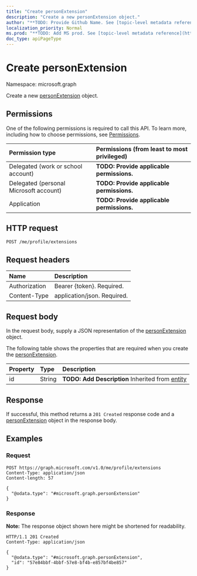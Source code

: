 ```yaml
---
title: "Create personExtension"
description: "Create a new personExtension object."
author: "**TODO: Provide Github Name. See [topic-level metadata reference](https://msgo.azurewebsites.net/add/document/guidelines/metadata.html#topic-level-metadata)**"
localization_priority: Normal
ms.prod: "**TODO: Add MS prod. See [topic-level metadata reference](https://msgo.azurewebsites.net/add/document/guidelines/metadata.html#topic-level-metadata)**"
doc_type: apiPageType
---
```


# Create personExtension
Namespace: microsoft.graph



Create a new [personExtension](../resources/personextension.md) object.

## Permissions
One of the following permissions is required to call this API. To learn more, including how to choose permissions, see [Permissions](/graph/permissions-reference).

|Permission type|Permissions (from least to most privileged)|
|:---|:---|
|Delegated (work or school account)|**TODO: Provide applicable permissions.**|
|Delegated (personal Microsoft account)|**TODO: Provide applicable permissions.**|
|Application|**TODO: Provide applicable permissions.**|

## HTTP request

<!-- {
  "blockType": "ignored"
}
-->
``` http
POST /me/profile/extensions
```

## Request headers
|Name|Description|
|:---|:---|
|Authorization|Bearer {token}. Required.|
|Content-Type|application/json. Required.|

## Request body
In the request body, supply a JSON representation of the [personExtension](../resources/personextension.md) object.

The following table shows the properties that are required when you create the [personExtension](../resources/personextension.md).

|Property|Type|Description|
|:---|:---|:---|
|id|String|**TODO: Add Description** Inherited from [entity](../resources/entity.md)|



## Response

If successful, this method returns a `201 Created` response code and a [personExtension](../resources/personextension.md) object in the response body.

## Examples

### Request
<!-- {
  "blockType": "request",
  "name": "create_personextension_from_"
}
-->
``` http
POST https://graph.microsoft.com/v1.0/me/profile/extensions
Content-Type: application/json
Content-length: 57

{
  "@odata.type": "#microsoft.graph.personExtension"
}
```


### Response
**Note:** The response object shown here might be shortened for readability.
<!-- {
  "blockType": "response",
  "truncated": true,
  "@odata.type": "microsoft.graph.personExtension"
}
-->
``` http
HTTP/1.1 201 Created
Content-Type: application/json

{
  "@odata.type": "#microsoft.graph.personExtension",
  "id": "57e84bbf-4bbf-57e8-bf4b-e857bf4be857"
}
```

